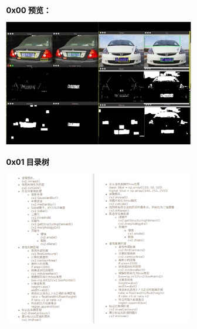 ## 0x00 预览：
![image](https://github.com/0x024/PRT/blob/master/test/temp/exp.png)
## 0x01 目录树
![image](https://github.com/0x024/PRT/blob/master/test/temp/tree.png)
